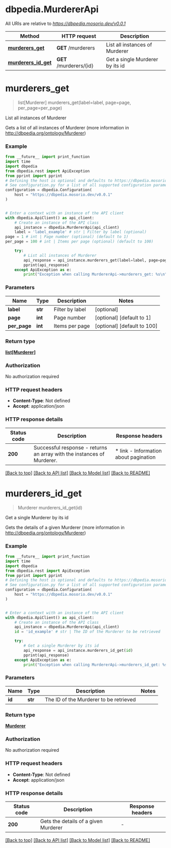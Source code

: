 # dbpedia.MurdererApi

All URIs are relative to *https://dbpedia.mosorio.dev/v0.0.1*

Method | HTTP request | Description
------------- | ------------- | -------------
[**murderers_get**](MurdererApi.md#murderers_get) | **GET** /murderers | List all instances of Murderer
[**murderers_id_get**](MurdererApi.md#murderers_id_get) | **GET** /murderers/{id} | Get a single Murderer by its id


# **murderers_get**
> list[Murderer] murderers_get(label=label, page=page, per_page=per_page)

List all instances of Murderer

Gets a list of all instances of Murderer (more information in http://dbpedia.org/ontology/Murderer)

### Example

```python
from __future__ import print_function
import time
import dbpedia
from dbpedia.rest import ApiException
from pprint import pprint
# Defining the host is optional and defaults to https://dbpedia.mosorio.dev/v0.0.1
# See configuration.py for a list of all supported configuration parameters.
configuration = dbpedia.Configuration(
    host = "https://dbpedia.mosorio.dev/v0.0.1"
)


# Enter a context with an instance of the API client
with dbpedia.ApiClient() as api_client:
    # Create an instance of the API class
    api_instance = dbpedia.MurdererApi(api_client)
    label = 'label_example' # str | Filter by label (optional)
page = 1 # int | Page number (optional) (default to 1)
per_page = 100 # int | Items per page (optional) (default to 100)

    try:
        # List all instances of Murderer
        api_response = api_instance.murderers_get(label=label, page=page, per_page=per_page)
        pprint(api_response)
    except ApiException as e:
        print("Exception when calling MurdererApi->murderers_get: %s\n" % e)
```

### Parameters

Name | Type | Description  | Notes
------------- | ------------- | ------------- | -------------
 **label** | **str**| Filter by label | [optional] 
 **page** | **int**| Page number | [optional] [default to 1]
 **per_page** | **int**| Items per page | [optional] [default to 100]

### Return type

[**list[Murderer]**](Murderer.md)

### Authorization

No authorization required

### HTTP request headers

 - **Content-Type**: Not defined
 - **Accept**: application/json

### HTTP response details
| Status code | Description | Response headers |
|-------------|-------------|------------------|
**200** | Successful response - returns an array with the instances of Murderer. |  * link - Information about pagination <br>  |

[[Back to top]](#) [[Back to API list]](../README.md#documentation-for-api-endpoints) [[Back to Model list]](../README.md#documentation-for-models) [[Back to README]](../README.md)

# **murderers_id_get**
> Murderer murderers_id_get(id)

Get a single Murderer by its id

Gets the details of a given Murderer (more information in http://dbpedia.org/ontology/Murderer)

### Example

```python
from __future__ import print_function
import time
import dbpedia
from dbpedia.rest import ApiException
from pprint import pprint
# Defining the host is optional and defaults to https://dbpedia.mosorio.dev/v0.0.1
# See configuration.py for a list of all supported configuration parameters.
configuration = dbpedia.Configuration(
    host = "https://dbpedia.mosorio.dev/v0.0.1"
)


# Enter a context with an instance of the API client
with dbpedia.ApiClient() as api_client:
    # Create an instance of the API class
    api_instance = dbpedia.MurdererApi(api_client)
    id = 'id_example' # str | The ID of the Murderer to be retrieved

    try:
        # Get a single Murderer by its id
        api_response = api_instance.murderers_id_get(id)
        pprint(api_response)
    except ApiException as e:
        print("Exception when calling MurdererApi->murderers_id_get: %s\n" % e)
```

### Parameters

Name | Type | Description  | Notes
------------- | ------------- | ------------- | -------------
 **id** | **str**| The ID of the Murderer to be retrieved | 

### Return type

[**Murderer**](Murderer.md)

### Authorization

No authorization required

### HTTP request headers

 - **Content-Type**: Not defined
 - **Accept**: application/json

### HTTP response details
| Status code | Description | Response headers |
|-------------|-------------|------------------|
**200** | Gets the details of a given Murderer |  -  |

[[Back to top]](#) [[Back to API list]](../README.md#documentation-for-api-endpoints) [[Back to Model list]](../README.md#documentation-for-models) [[Back to README]](../README.md)

